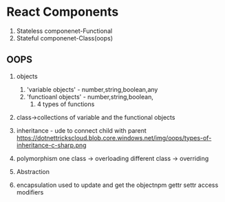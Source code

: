# React Components
1. Stateless componenet-Functional
2. Stateful  componenet-Class(oops)


## OOPS
1. objects
    1. 'variable objects'  - number,string,boolean,any
    2. 'functioanl objects'  - number,string,boolean,
        1. 4 types of functions



2. class->collections of variable and the functional objects


3. inheritance - ude to connect child with parent
    https://dotnettrickscloud.blob.core.windows.net/img/oops/types-of-inheritance-c-sharp.png

4. polymorphism 
    one class -> overloading 
    different class -> overriding

5. Abstraction
    


6. encapsulation used to update and get the objectnpm 
     gettr 
     settr
     access modifiers
    